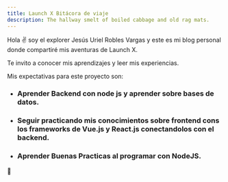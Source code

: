 ```yaml
---
title: Launch X Bitácora de viaje
description: The hallway smelt of boiled cabbage and old rag mats.
---
```


Hola ✌️  soy el explorer Jesús Uriel Robles Vargas y este es mi blog personal donde compartiré mis aventuras de Launch X.

Te invito a conocer mis aprendizajes y leer mis experiencias.

Mis expectativas para este proyecto son:

* ### Aprender Backend con node js y aprender sobre bases de datos.
* ### Seguir practicando mis conocimientos sobre frontend cons los frameworks de Vue.js y React.js conectandolos con el backend.
* ### Aprender Buenas Practicas al programar con NodeJS.

🚀

